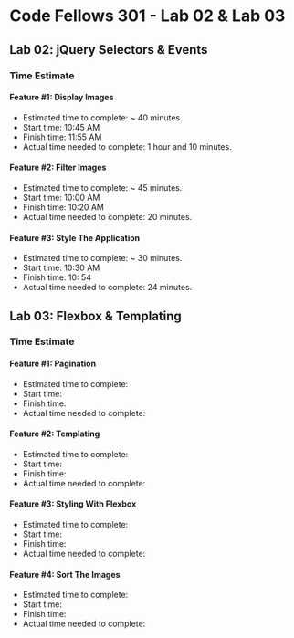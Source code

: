 # Code Fellows 301 - Lab 02 & Lab 03

## Lab 02: jQuery Selectors & Events

### Time Estimate

#### Feature #1: Display Images

- Estimated time to complete: ~ 40 minutes.
- Start time: 10:45 AM
- Finish time: 11:55 AM
- Actual time needed to complete: 1 hour and 10 minutes.

#### Feature #2: Filter Images

- Estimated time to complete: ~ 45 minutes.
- Start time: 10:00 AM
- Finish time: 10:20 AM
- Actual time needed to complete: 20 minutes.

#### Feature #3: Style The Application

- Estimated time to complete: ~ 30 minutes.
- Start time: 10:30 AM
- Finish time: 10: 54
- Actual time needed to complete: 24 minutes.

## Lab 03: Flexbox & Templating

### Time Estimate

#### Feature #1: Pagination

- Estimated time to complete:
- Start time:
- Finish time:
- Actual time needed to complete:

#### Feature #2: Templating

- Estimated time to complete:
- Start time:
- Finish time:
- Actual time needed to complete:

#### Feature #3: Styling With Flexbox

- Estimated time to complete:
- Start time:
- Finish time:
- Actual time needed to complete:

#### Feature #4: Sort The Images

- Estimated time to complete:
- Start time:
- Finish time:
- Actual time needed to complete:
